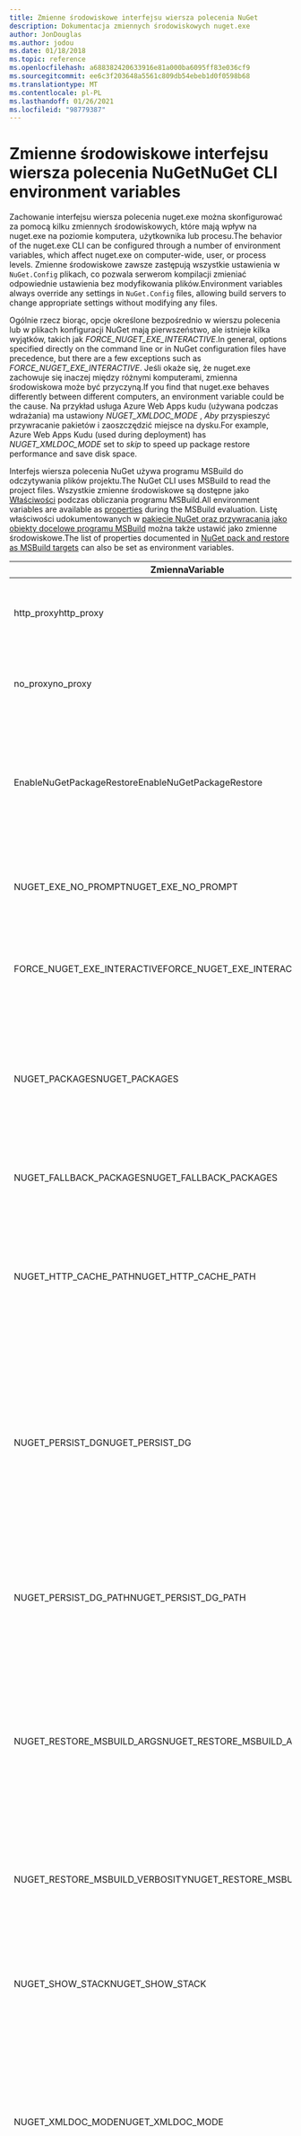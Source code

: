 ```yaml
---
title: Zmienne środowiskowe interfejsu wiersza polecenia NuGet
description: Dokumentacja zmiennych środowiskowych nuget.exe
author: JonDouglas
ms.author: jodou
ms.date: 01/18/2018
ms.topic: reference
ms.openlocfilehash: a688382420633916e81a000ba6095ff83e036cf9
ms.sourcegitcommit: ee6c3f203648a5561c809db54ebeb1d0f0598b68
ms.translationtype: MT
ms.contentlocale: pl-PL
ms.lasthandoff: 01/26/2021
ms.locfileid: "98779387"
---
```

# <a name="nuget-cli-environment-variables"></a><span data-ttu-id="67e3b-103">Zmienne środowiskowe interfejsu wiersza polecenia NuGet</span><span class="sxs-lookup"><span data-stu-id="67e3b-103">NuGet CLI environment variables</span></span>

<span data-ttu-id="67e3b-104">Zachowanie interfejsu wiersza polecenia nuget.exe można skonfigurować za pomocą kilku zmiennych środowiskowych, które mają wpływ na nuget.exe na poziomie komputera, użytkownika lub procesu.</span><span class="sxs-lookup"><span data-stu-id="67e3b-104">The behavior of the nuget.exe CLI can be configured through a number of environment variables, which affect nuget.exe on computer-wide, user, or process levels.</span></span> <span data-ttu-id="67e3b-105">Zmienne środowiskowe zawsze zastępują wszystkie ustawienia w `NuGet.Config` plikach, co pozwala serwerom kompilacji zmieniać odpowiednie ustawienia bez modyfikowania plików.</span><span class="sxs-lookup"><span data-stu-id="67e3b-105">Environment variables always override any settings in `NuGet.Config` files, allowing build servers to change appropriate settings without modifying any files.</span></span>

<span data-ttu-id="67e3b-106">Ogólnie rzecz biorąc, opcje określone bezpośrednio w wierszu polecenia lub w plikach konfiguracji NuGet mają pierwszeństwo, ale istnieje kilka wyjątków, takich jak *FORCE_NUGET_EXE_INTERACTIVE*.</span><span class="sxs-lookup"><span data-stu-id="67e3b-106">In general, options specified directly on the command line or in NuGet configuration files have precedence, but there are a few exceptions such as *FORCE_NUGET_EXE_INTERACTIVE*.</span></span> <span data-ttu-id="67e3b-107">Jeśli okaże się, że nuget.exe zachowuje się inaczej między różnymi komputerami, zmienna środowiskowa może być przyczyną.</span><span class="sxs-lookup"><span data-stu-id="67e3b-107">If you find that nuget.exe behaves differently between different computers, an environment variable could be the cause.</span></span> <span data-ttu-id="67e3b-108">Na przykład usługa Azure Web Apps kudu (używana podczas wdrażania) ma ustawiony *NUGET_XMLDOC_MODE* , *Aby* przyspieszyć przywracanie pakietów i zaoszczędzić miejsce na dysku.</span><span class="sxs-lookup"><span data-stu-id="67e3b-108">For example, Azure Web Apps Kudu (used during deployment) has *NUGET_XMLDOC_MODE* set to *skip* to speed up package restore performance and save disk space.</span></span>

<span data-ttu-id="67e3b-109">Interfejs wiersza polecenia NuGet używa programu MSBuild do odczytywania plików projektu.</span><span class="sxs-lookup"><span data-stu-id="67e3b-109">The NuGet CLI uses MSBuild to read the project files.</span></span> <span data-ttu-id="67e3b-110">Wszystkie zmienne środowiskowe są dostępne jako [Właściwości](/visualstudio/msbuild/msbuild-command-line-reference) podczas obliczania programu MSBuild.</span><span class="sxs-lookup"><span data-stu-id="67e3b-110">All environment variables are available as [properties](/visualstudio/msbuild/msbuild-command-line-reference) during the MSBuild evaluation.</span></span>
<span data-ttu-id="67e3b-111">Listę właściwości udokumentowanych w [pakiecie NuGet oraz przywracania jako obiekty docelowe programu MSBuild](../msbuild-targets.md#restore-properties) można także ustawić jako zmienne środowiskowe.</span><span class="sxs-lookup"><span data-stu-id="67e3b-111">The list of properties documented in [NuGet pack and restore as MSBuild targets](../msbuild-targets.md#restore-properties) can also be set as environment variables.</span></span>

| <span data-ttu-id="67e3b-112">Zmienna</span><span class="sxs-lookup"><span data-stu-id="67e3b-112">Variable</span></span> | <span data-ttu-id="67e3b-113">Opis</span><span class="sxs-lookup"><span data-stu-id="67e3b-113">Description</span></span> | <span data-ttu-id="67e3b-114">Uwagi</span><span class="sxs-lookup"><span data-stu-id="67e3b-114">Remarks</span></span> |
| --- | --- | --- |
| <span data-ttu-id="67e3b-115">http_proxy</span><span class="sxs-lookup"><span data-stu-id="67e3b-115">http_proxy</span></span> | <span data-ttu-id="67e3b-116">Serwer proxy HTTP używany do operacji HTTP programu NuGet.</span><span class="sxs-lookup"><span data-stu-id="67e3b-116">Http proxy used for NuGet HTTP operations.</span></span> | <span data-ttu-id="67e3b-117">Zostanie to określone jako `http://<username>:<password>@proxy.com` .</span><span class="sxs-lookup"><span data-stu-id="67e3b-117">This would be specified as `http://<username>:<password>@proxy.com`.</span></span> |
| <span data-ttu-id="67e3b-118">no_proxy</span><span class="sxs-lookup"><span data-stu-id="67e3b-118">no_proxy</span></span> | <span data-ttu-id="67e3b-119">Konfiguruje domeny do pomijania przy użyciu serwera proxy.</span><span class="sxs-lookup"><span data-stu-id="67e3b-119">Configures domains to bypass from using proxy.</span></span> | <span data-ttu-id="67e3b-120">Określone jako domeny oddzielone przecinkami (,).</span><span class="sxs-lookup"><span data-stu-id="67e3b-120">Specified as domains separated by comma (,).</span></span> |
| <span data-ttu-id="67e3b-121">EnableNuGetPackageRestore</span><span class="sxs-lookup"><span data-stu-id="67e3b-121">EnableNuGetPackageRestore</span></span> | <span data-ttu-id="67e3b-122">Flaga w przypadku, gdy program NuGet powinien niejawnie udzielić zgody, jeśli jest wymagany przez pakiet podczas przywracania.</span><span class="sxs-lookup"><span data-stu-id="67e3b-122">Flag for if NuGet should implicitly grant consent if that's required by package on restore.</span></span> | <span data-ttu-id="67e3b-123">Określona flaga jest traktowana jako *true* lub *1*, każda inna wartość traktowana jako flaga nie jest ustawiona.</span><span class="sxs-lookup"><span data-stu-id="67e3b-123">Specified flag is treated as *true* or *1*, any other value treated as flag not set.</span></span> |
| <span data-ttu-id="67e3b-124">NUGET_EXE_NO_PROMPT</span><span class="sxs-lookup"><span data-stu-id="67e3b-124">NUGET_EXE_NO_PROMPT</span></span> | <span data-ttu-id="67e3b-125">Uniemożliwia programowi exe monitowanie o poświadczenia.</span><span class="sxs-lookup"><span data-stu-id="67e3b-125">Prevents the exe for prompting for credentials.</span></span> | <span data-ttu-id="67e3b-126">Wszystkie wartości poza wartością null lub pusty ciąg będą traktowane jako ten zestaw flag/true.</span><span class="sxs-lookup"><span data-stu-id="67e3b-126">Any value except null or empty string will be treated as this flag set/true.</span></span> |
| <span data-ttu-id="67e3b-127">FORCE_NUGET_EXE_INTERACTIVE</span><span class="sxs-lookup"><span data-stu-id="67e3b-127">FORCE_NUGET_EXE_INTERACTIVE</span></span> | <span data-ttu-id="67e3b-128">Globalna zmienna środowiskowa aby wymusić tryb interaktywny.</span><span class="sxs-lookup"><span data-stu-id="67e3b-128">Global environment variable to force interactive mode.</span></span> | <span data-ttu-id="67e3b-129">Wszystkie wartości poza wartością null lub pusty ciąg będą traktowane jako ten zestaw flag/true.</span><span class="sxs-lookup"><span data-stu-id="67e3b-129">Any value except null or empty string will be treated as this flag set/true.</span></span> |
| <span data-ttu-id="67e3b-130">NUGET_PACKAGES</span><span class="sxs-lookup"><span data-stu-id="67e3b-130">NUGET_PACKAGES</span></span> | <span data-ttu-id="67e3b-131">Ścieżka do użycia dla folderu *Global-Packages* , zgodnie z opisem w temacie [Zarządzanie pakietami globalnymi i folderami pamięci podręcznej](../../consume-packages/managing-the-global-packages-and-cache-folders.md).</span><span class="sxs-lookup"><span data-stu-id="67e3b-131">Path to use for the *global-packages* folder as described on [Managing the global packages and cache folders](../../consume-packages/managing-the-global-packages-and-cache-folders.md).</span></span> | <span data-ttu-id="67e3b-132">Określono jako ścieżkę bezwzględną.</span><span class="sxs-lookup"><span data-stu-id="67e3b-132">Specified as absolute path.</span></span> |
| <span data-ttu-id="67e3b-133">NUGET_FALLBACK_PACKAGES</span><span class="sxs-lookup"><span data-stu-id="67e3b-133">NUGET_FALLBACK_PACKAGES</span></span> | <span data-ttu-id="67e3b-134">Foldery globalnych pakietów bazowych.</span><span class="sxs-lookup"><span data-stu-id="67e3b-134">Global fallback packages folders.</span></span> | <span data-ttu-id="67e3b-135">Bezwzględne ścieżki folderu rozdzielone średnikami (;).</span><span class="sxs-lookup"><span data-stu-id="67e3b-135">Absolute folder paths separated by semicolon (;).</span></span> |
| <span data-ttu-id="67e3b-136">NUGET_HTTP_CACHE_PATH</span><span class="sxs-lookup"><span data-stu-id="67e3b-136">NUGET_HTTP_CACHE_PATH</span></span> | <span data-ttu-id="67e3b-137">Ścieżka do użycia dla folderu *pamięci podręcznej http* zgodnie z opisem w temacie [Zarządzanie pakietami globalnymi i folderami pamięci podręcznej](../../consume-packages/managing-the-global-packages-and-cache-folders.md).</span><span class="sxs-lookup"><span data-stu-id="67e3b-137">Path to use for the *http-cache* folder as described on [Managing the global packages and cache folders](../../consume-packages/managing-the-global-packages-and-cache-folders.md).</span></span> | <span data-ttu-id="67e3b-138">Określono jako ścieżkę bezwzględną.</span><span class="sxs-lookup"><span data-stu-id="67e3b-138">Specified as absolute path.</span></span> |
| <span data-ttu-id="67e3b-139">NUGET_PERSIST_DG</span><span class="sxs-lookup"><span data-stu-id="67e3b-139">NUGET_PERSIST_DG</span></span> | <span data-ttu-id="67e3b-140">Flaga oznaczająca, czy pliki DG (dane zbierane z programu MSBuild) powinny zostać utrwalone.</span><span class="sxs-lookup"><span data-stu-id="67e3b-140">Flag indicating if dg files (data collected from MSBuild) should be persisted.</span></span> | <span data-ttu-id="67e3b-141">Określony jako *true* lub *false* (wartość domyślna), jeśli NUGET_PERSIST_DG_PATH nie zostanie ustawiona w katalogu tymczasowym (folder NuGetScratch w bieżącym katalogu tymczasowym środowiska).</span><span class="sxs-lookup"><span data-stu-id="67e3b-141">Specified as *true* or *false* (default), if NUGET_PERSIST_DG_PATH not set will be stored to temporary directory (NuGetScratch folder in current environment temp directory).</span></span> |
| <span data-ttu-id="67e3b-142">NUGET_PERSIST_DG_PATH</span><span class="sxs-lookup"><span data-stu-id="67e3b-142">NUGET_PERSIST_DG_PATH</span></span> | <span data-ttu-id="67e3b-143">Ścieżka do utrwalania plików DG.</span><span class="sxs-lookup"><span data-stu-id="67e3b-143">Path to persist dg files.</span></span> | <span data-ttu-id="67e3b-144">Określona jako ścieżka bezwzględna, ta opcja jest używana tylko wtedy, gdy *NUGET_PERSIST_DG* jest ustawiona na wartość true.</span><span class="sxs-lookup"><span data-stu-id="67e3b-144">Specified as absolute path, this option is only used when *NUGET_PERSIST_DG* is set to true.</span></span> |
| <span data-ttu-id="67e3b-145">NUGET_RESTORE_MSBUILD_ARGS</span><span class="sxs-lookup"><span data-stu-id="67e3b-145">NUGET_RESTORE_MSBUILD_ARGS</span></span> | <span data-ttu-id="67e3b-146">Ustawia dodatkowe argumenty MSBuild.</span><span class="sxs-lookup"><span data-stu-id="67e3b-146">Sets additional MSBuild arguments.</span></span> | <span data-ttu-id="67e3b-147">Przekazuj argumenty identyczne z sposobem przekazywania ich do msbuild.exe.</span><span class="sxs-lookup"><span data-stu-id="67e3b-147">Pass arguments identical to how you would pass them to msbuild.exe.</span></span> <span data-ttu-id="67e3b-148">Przykładem ustawienia właściwości projektu foo z wiersza polecenia na pasek wartości będzie/p: foo = bar</span><span class="sxs-lookup"><span data-stu-id="67e3b-148">An example of setting a project property Foo from the command line to value Bar would be /p:Foo=Bar</span></span> |
| <span data-ttu-id="67e3b-149">NUGET_RESTORE_MSBUILD_VERBOSITY</span><span class="sxs-lookup"><span data-stu-id="67e3b-149">NUGET_RESTORE_MSBUILD_VERBOSITY</span></span> | <span data-ttu-id="67e3b-150">Ustawia poziom szczegółowości dziennika programu MSBuild.</span><span class="sxs-lookup"><span data-stu-id="67e3b-150">Sets the MSBuild log verbosity.</span></span> | <span data-ttu-id="67e3b-151">Wartość domyślna to *cicha* ("/v: q").</span><span class="sxs-lookup"><span data-stu-id="67e3b-151">Default is *quiet* ("/v:q").</span></span> <span data-ttu-id="67e3b-152">Możliwe wartości *q [uiet]*, *m [inimal]*, *n [ormal]*, *d [egółowy]* i *diag [nostic]*.</span><span class="sxs-lookup"><span data-stu-id="67e3b-152">Possible values *q[uiet]*, *m[inimal]*, *n[ormal]*, *d[etailed]*, and *diag[nostic]*.</span></span> |
| <span data-ttu-id="67e3b-153">NUGET_SHOW_STACK</span><span class="sxs-lookup"><span data-stu-id="67e3b-153">NUGET_SHOW_STACK</span></span> | <span data-ttu-id="67e3b-154">Określa, czy pełny wyjątek (w tym ślad stosu) powinien być widoczny dla użytkownika.</span><span class="sxs-lookup"><span data-stu-id="67e3b-154">Determines whether the full exception (including stack trace) should be displayed to the user.</span></span> | <span data-ttu-id="67e3b-155">Określony jako *true* lub *false* (wartość domyślna).</span><span class="sxs-lookup"><span data-stu-id="67e3b-155">Specified as *true* or *false* (default).</span></span> |
| <span data-ttu-id="67e3b-156">NUGET_XMLDOC_MODE</span><span class="sxs-lookup"><span data-stu-id="67e3b-156">NUGET_XMLDOC_MODE</span></span> | <span data-ttu-id="67e3b-157">Określa, jak zestawy plików XML dokumentacji mają być obsługiwane.</span><span class="sxs-lookup"><span data-stu-id="67e3b-157">Determines how assemblies XML documentation file extraction should be handled.</span></span> | <span data-ttu-id="67e3b-158">Obsługiwane tryby są *pomijane* (nie Wyodrębniaj plików dokumentacji XML), *Kompresuj* (Przechowuj pliki doc XML jako archiwum zip) lub *none* (domyślnie Traktuj pliki doc XML jako zwykłe pliki).</span><span class="sxs-lookup"><span data-stu-id="67e3b-158">Supported modes are *skip* (do not extract XML documentation files), *compress* (store XML doc files as a zip archive) or *none* (default, treat XML doc files as regular files).</span></span> |
| <span data-ttu-id="67e3b-159">NUGET_CERT_REVOCATION_MODE</span><span class="sxs-lookup"><span data-stu-id="67e3b-159">NUGET_CERT_REVOCATION_MODE</span></span> | <span data-ttu-id="67e3b-160">Określa, w jaki sposób sprawdzanie stanu odwołania certyfikatu użytego do podpisania pakietu jest wykonywane podczas instalowania lub przywracania podpisanego pakietu.</span><span class="sxs-lookup"><span data-stu-id="67e3b-160">Determines how the revocation status check of the certificate used to sign a package, is performed when a signed package is installed or restored.</span></span> <span data-ttu-id="67e3b-161">Gdy wartość nie jest ustawiona, wartością domyślną jest `online` .</span><span class="sxs-lookup"><span data-stu-id="67e3b-161">When not set, defaults to `online`.</span></span>| <span data-ttu-id="67e3b-162">Możliwe wartości *online* (domyślnie), *offline*.</span><span class="sxs-lookup"><span data-stu-id="67e3b-162">Possible values *online* (default), *offline*.</span></span>  <span data-ttu-id="67e3b-163">Powiązane z [NU3028](../errors-and-warnings/NU3028.md)</span><span class="sxs-lookup"><span data-stu-id="67e3b-163">Related to [NU3028](../errors-and-warnings/NU3028.md)</span></span> |

